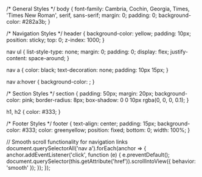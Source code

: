 /* General Styles */
body {
    font-family: Cambria, Cochin, Georgia, Times, 'Times New Roman', serif, sans-serif;
    margin: 0;
    padding: 0;
    background-color: #282a3b;
}

/* Navigation Styles */
header {
    background-color: yellow;
    padding: 10px;
    position: sticky;
    top: 0;
    z-index: 1000;
}

nav ul {
    list-style-type: none;
    margin: 0;
    padding: 0;
    display: flex;
    justify-content: space-around;
}

nav a {
    color: black;
    text-decoration: none;
    padding: 10px 15px;
}

nav a:hover {
    background-color: ;
}

/* Section Styles */
section {
    padding: 50px;
    margin: 20px;
    background-color: pink;
    border-radius: 8px;
    box-shadow: 0 0 10px rgba(0, 0, 0, 0.1);
}

h1, h2 {
    color: #333;
}

/* Footer Styles */
footer {
    text-align: center;
    padding: 15px;
    background-color: #333;
    color: greenyellow;
    position: fixed;
    bottom: 0;
    width: 100%;
}



// Smooth scroll functionality for navigation links
document.querySelectorAll('nav a').forEach(anchor => {
    anchor.addEventListener('click', function (e) {
        e.preventDefault();
        document.querySelector(this.getAttribute('href')).scrollIntoView({
            behavior: 'smooth'
        });
    });
});
